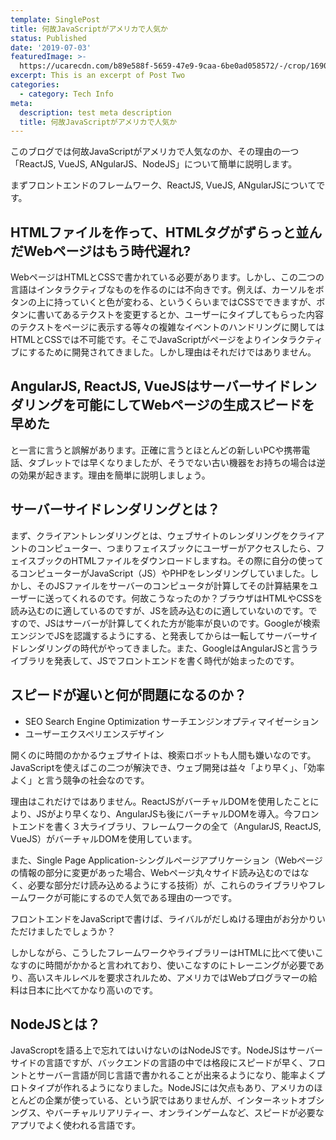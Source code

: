 ```yaml
---
template: SinglePost
title: 何故JavaScriptがアメリカで人気か
status: Published
date: '2019-07-03'
featuredImage: >-
  https://ucarecdn.com/b89e588f-5659-47e9-9caa-6be0ad058572/-/crop/1690x1728/0,638/-/preview/
excerpt: This is an excerpt of Post Two
categories:
  - category: Tech Info
meta:
  description: test meta description
  title: 何故JavaScriptがアメリカで人気か
---
```


このブログでは何故JavaScriptがアメリカで人気なのか、その理由の一つ「ReactJS, VueJS, ANgularJS、NodeJS」について簡単に説明します。

まずフロントエンドのフレームワーク、ReactJS, VueJS, ANgularJSについてです。

## HTMLファイルを作って、HTMLタグがずらっと並んだWebページはもう時代遅れ?

WebページはHTMLとCSSで書かれている必要があります。しかし、この二つの言語はインタラクティブなものを作るのには不向きです。例えば、カーソルをボタンの上に持っていくと色が変わる、というくらいまではCSSでできますが、ボタンに書いてあるテクストを変更するとか、ユーザーにタイプしてもらった内容のテクストをページに表示する等々の複雑なイベントのハンドリングに関してはHTMLとCSSでは不可能です。そこでJavaScriptがページをよりインタラクティブにするために開発されてきました。しかし理由はそれだけではありません。

## AngularJS, ReactJS, VueJSはサーバーサイドレンダリングを可能にしてWebページの生成スピードを早めた

と一言に言うと誤解があります。正確に言うとほとんどの新しいPCや携帯電話、タブレットでは早くなりましたが、そうでない古い機器をお持ちの場合は逆の効果が起きます。理由を簡単に説明しましょう。

## サーバーサイドレンダリングとは？

まず、クライアントレンダリングとは、ウェブサイトのレンダリングをクライアントのコンピューター、つまりフェイスブックにユーザーがアクセスしたら、フェイスブックのHTMLファイルをダウンロードしますね。その際に自分の使ってるコンピューターがJavaScript（JS）やPHPをレンダリングしていました。しかし、そのJSファイルをサーバーのコンピュータが計算してその計算結果をユーザーに送ってくれるのです。何故こうなったのか？ブラウザはHTMLやCSSを読み込むのに適しているのですが、JSを読み込むのに適していないのです。ですので、JSはサーバーが計算してくれた方が能率が良いのです。Googleが検索エンジンでJSを認識するようにする、と発表してからは一転してサーバーサイドレンダリングの時代がやってきました。また、GoogleはAngularJSと言うライブラリを発表して、JSでフロントエンドを書く時代が始まったのです。

## スピードが遅いと何が問題になるのか？

* SEO Search Engine Optimization サーチエンジンオプティマイゼーション
* ユーザーエクスペリエンスデザイン

開くのに時間のかかるウェブサイトは、検索ロボットも人間も嫌いなのです。JavaScriptを使えばこの二つが解決でき、ウェブ開発は益々「より早く」、「効率よく」と言う競争の社会なのです。

<!-- イメージ挿入予定 -->

理由はこれだけではありません。ReactJSがバーチャルDOMを使用したことにより、JSがより早くなり、AngularJSも後にバーチャルDOMを導入。今フロントエンドを書く３大ライブラリ、フレームワークの全て（AngularJS, ReactJS, VueJS）がバーチャルDOMを使用しています。

また、Single Page Application-シングルページアプリケーション（Webページの情報の部分に変更があった場合、Webページ丸々サイド読み込むのではなく、必要な部分だけ読み込めるようにする技術）が、これらのライブラリやフレームワークが可能にするので人気である理由の一つです。

フロントエンドをJavaScriptで書けば、ライバルがだしぬける理由がお分かりいただけましたでしょうか？

しかしながら、こうしたフレームワークやライブラリーはHTMLに比べて使いこなすのに時間がかかると言われており、使いこなすのにトレーニングが必要であり、高いスキルレベルを要求されルため、アメリカではWebプログラマーの給料は日本に比べてかなり高いのです。

<!-- イメージ挿入予定 -->

## NodeJSとは？

JavaScroptを語る上で忘れてはいけないのはNodeJSです。NodeJSはサーバーサイドの言語ですが、バックエンドの言語の中では格段にスピードが早く、フロントとサーバー言語が同じ言語で書かれることが出来るようになり、能率よくプロトタイプが作れるようになりました。NodeJSには欠点もあり、アメリカのほとんどの企業が使っている、という訳ではありませんが、インターネットオブシングス、やバーチャルリアリティー、オンラインゲームなど、スピードが必要なアプリでよく使われる言語です。